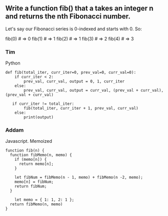 ## Write a function fib() that a takes an integer n and returns the nth Fibonacci number.

Let's say our Fibonacci series is 0-indexed and starts with 0. So:

fib(0)  # => 0
fib(1)  # => 1
fib(2)  # => 1
fib(3)  # => 2
fib(4)  # => 3


### Tim

Python

```
def fib(total_iter, curr_iter=0, prev_val=0, curr_val=0):
    if curr_iter < 2:
        prev_val, curr_val, output = 0, 1, curr_iter
    else:
        prev_val, curr_val, output = curr_val, (prev_val + curr_val), (prev_val + curr_val)

   if curr_iter != total_iter:
        fib(total_iter, curr_iter + 1, prev_val, curr_val)
    else:
        print(output)
```

### Addam

Javascript. Memoized

```
function fib(n) {
  function fibMemo(n, memo) {
    if (memo[n]) {
      return memo[n];
    }

    let fibNum = fibMemo(n - 1, memo) + fibMemo(n -2, memo);
    memo[n] = fibNum;
    return fibNum;
  }

    let memo = { 1: 1, 2: 1 };
  return fibMemo(n, memo)
}
```
